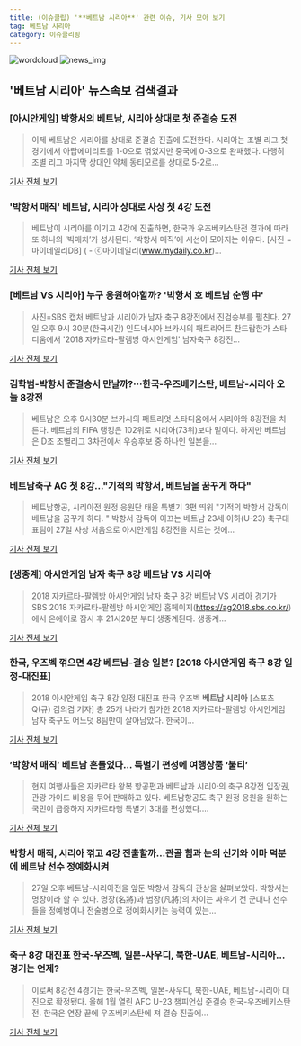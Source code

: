 ```yaml
---
title: (이슈클립) '**베트남 시리아**' 관련 이슈, 기사 모아 보기
tag: 베트남 시리아
category: 이슈클리핑
---
```

![wordcloud](https://s3.ap-northeast-2.amazonaws.com/lyrics101-wordcloud/2018-08-27-1535363765.png)
![news_img](https://user-images.githubusercontent.com/42597476/44507050-1206f400-a6e4-11e8-8d98-7ffbfebb353f.png)
## **'**베트남 시리아**'** 뉴스속보 검색결과
### [아시안게임] 박항서의 베트남, 시리아 상대로 첫 준결승 도전

>이제 베트남은 시리아를 상대로 준결승 진출에 도전한다. 시리아는 조별 리그 첫 경기에서 아랍에미리트를 1-0으로 꺾었지만 중국에 0-3으로 완패했다. 다행히 조별 리그 마지막 상대인 약체 동티모르를 상대로 5-2로...

<a href="http://news1.kr/articles/?3409282" target="_blank">기사 전체 보기</a>

### '박항서 매직' 베트남, 시리아 상대로 사상 첫 4강 도전

>베트남이 시리아를 이기고 4강에 진출하면, 한국과 우즈베키스탄전 결과에 따라 또 하나의 ‘빅매치’가 성사된다. ‘박항서 매직’에 시선이 모아지는 이유다. [사진 = 마이데일리DB] ( - ⓒ마이데일리(www.mydaily.co.kr)...

<a href="http://www.mydaily.co.kr/new_yk/html/read.php?newsid=201808271502556536&ext=na" target="_blank">기사 전체 보기</a>

### [베트남 VS 시리아] 누구 응원해야할까? '박항서 호 베트남 순행 中'

>사진=SBS 캡처 베트남과 시리아가 남자 축구 8강전에서 진검승부를 펼친다. 27일 오후 9시 30분(한국시간) 인도네시아 브카시의 패트리어트 찬드랍한가 스타디움에서 '2018 자카르타-팔렘방 아시안게임' 남자축구 8강전...

<a href="http://www.gukjenews.com/news/articleView.html?idxno=981291" target="_blank">기사 전체 보기</a>

### 김학범-박항서 준결승서 만날까?···한국-우즈베키스탄, 베트남-시리아 오늘 8강전

>베트남은 오후 9시30분 브카시의 패트리엇 스타디움에서 시리아와 8강전을 치른다. 베트남의 FIFA 랭킹은 102위로 시리아(73위)보다 밑이다. 하지만 베트남은 D조 조별리그 3차전에서 우승후보 중 하나인 일본을...

<a href="http://kor.theasian.asia/archives/192767" target="_blank">기사 전체 보기</a>

### 베트남축구 AG 첫 8강…"기적의 박항서, 베트남을 꿈꾸게 하다"

>베트남항공, 시리아전 원정 응원단 태울 특별기 3편 띄워 "기적의 박항서 감독이 베트남을 꿈꾸게 하다. " 박항서 감독이 이끄는 베트남 23세 이하(U-23) 축구대표팀이 27일 사상 처음으로 아시안게임 8강전을 치르는 것에...

<a href="http://app.yonhapnews.co.kr/YNA/Basic/SNS/r.aspx?c=AKR20180827085000084&did=1195m" target="_blank">기사 전체 보기</a>

### [생중계] 아시안게임 남자 축구 8강 베트남 VS 시리아

>2018 자카르타-팔렘방 아시안게임 남자 축구 8강 베트남 VS 시리아 경기가 SBS 2018 자카르타-팔렘방 아시안게임 홈페이지(https://ag2018.sbs.co.kr/)에서 온에어로 잠시 후 21시20분 부터 생중계된다.   생중계...

<a href="https://programs.sbs.co.kr/sports/ag2018/article/56053/S10009188693" target="_blank">기사 전체 보기</a>

### 한국, 우즈벡 꺾으면 4강 베트남-결승 일본? [2018 아시안게임 축구 8강 일정-대진표]

>2018 아시안게임 축구 8강 일정 대진표 한국 우즈벡 **베트남 시리아** [스포츠Q(큐) 김의겸 기자] 총 25개 나라가 참가한 2018 자카르타-팔렘방 아시안게임 남자 축구도 어느덧 8팀만이 살아남았다.  한국이...

<a href="http://www.sportsq.co.kr/news/articleView.html?idxno=300262" target="_blank">기사 전체 보기</a>

### ’박항서 매직’ 베트남 흔들었다… 특별기 편성에 여행상품 ‘불티’

>현지 여행사들은 자카르타 왕복 항공편과 베트남과 시리아의 축구 8강전 입장권, 관광 가이드 비용을 묶어 판매하고 있다. 베트남항공도 축구 원정 응원을 원하는 국민이 급증하자 자카르타행 특별기 3대를 편성했다....

<a href="http://www.sportsworldi.com/content/html/2018/08/26/20180826658154.html" target="_blank">기사 전체 보기</a>

### 박항서 매직, 시리아 꺾고 4강 진출할까…관골 힘과 눈의 신기와 이마 덕분에 베트남 선수 정예화시켜

>27일 오후 베트남-시리아전을 앞둔 박항서 감독의 관상을 살펴보았다. 박항서는 명장이라 할 수 있다. 명장(名將)과 범장(凡將)의 차이는 싸우기 전 군대나 선수들을 정예병이나 전술병으로 정예화시키는 능력이 있는...

<a href="http://www.g-enews.com/ko-kr/news/article/news_all/201808271349226494e8b8a793f7_3/article.html" target="_blank">기사 전체 보기</a>

### 축구 8강 대진표 한국-우즈벡, 일본-사우디, 북한-UAE, 베트남-시리아…경기는 언제?

>이로써 8강전 4경기는 한국-우즈벡, 일본-사우디, 북한-UAE, 베트남-시리아 대진으로 확정됐다.   올해 1월 열린 AFC U-23 챔피언십 준결승 한국-우즈베키스탄전. 한국은 연장 끝에 우즈베키스탄에 져 결승 진출에...

<a href="http://www.mediapen.com/news/view/378257" target="_blank">기사 전체 보기</a>


